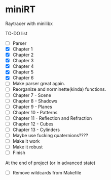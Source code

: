 # miniRT

Raytracer with minilibx

TO-DO list
- [ ] Parser
- [x] Chapter 1
- [x] Chapter 2
- [x] Chapter 3
- [x] Chapter 4
- [x] Chapter 5
- [x] Chapter 6
- [ ] Make parser great again.
- [ ] Reorganize and norminette(kinda)  functions.
- [ ] Chapter 7 - Scene
- [ ] Chapter 8 - Shadows
- [ ] Chapter 9 - Planes
- [ ] Chapter 10 - Patterns
- [ ] Chapter 11 - Reflection and Refraction
- [ ] Chapter 12 - Cubes
- [ ] Chapter 13 - Cylinders
- [ ] Maybe use fucking quaternions????
- [ ] Make it work
- [ ] Make it robust
- [ ] Finish

At the end of project (or in advanced state)
- [ ] Remove wildcards from Makefile
